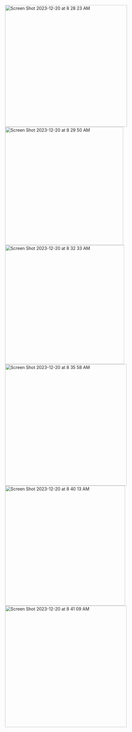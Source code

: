 <img width="400" alt="Screen Shot 2023-12-20 at 8 28 23 AM" src="https://github.com/AppAsylum/ShoeXpress/assets/145500150/0ffc229a-0112-4c9d-8732-a78b15e4e91c">

<img width="388" alt="Screen Shot 2023-12-20 at 8 29 50 AM" src="https://github.com/AppAsylum/ShoeXpress/assets/145500150/1fc9dc22-eb06-40ab-b2ca-841575255983">

<img width="391" alt="Screen Shot 2023-12-20 at 8 32 33 AM" src="https://github.com/AppAsylum/ShoeXpress/assets/145500150/884e083d-c4c5-4a83-81d4-97d94f006513">

<img width="399" alt="Screen Shot 2023-12-20 at 8 35 58 AM" src="https://github.com/AppAsylum/ShoeXpress/assets/145500150/cf5bb2a0-3e53-445e-8f51-b50ba75c99b0">

<img width="394" alt="Screen Shot 2023-12-20 at 8 40 13 AM" src="https://github.com/AppAsylum/ShoeXpress/assets/145500150/bd1e409f-e123-45e2-bec8-03dcfac2b525">

<img width="399" alt="Screen Shot 2023-12-20 at 8 41 09 AM" src="https://github.com/AppAsylum/ShoeXpress/assets/145500150/0d770d8d-f6bb-4b30-8a54-035e8eb42772">
